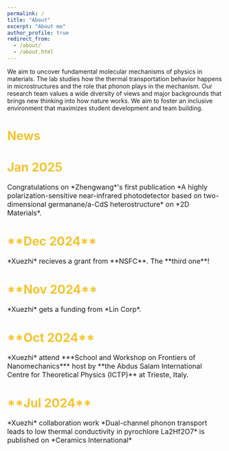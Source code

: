 ```yaml
---
permalink: /
title: "About"
excerpt: "About me"
author_profile: true
redirect_from: 
  - /about/
  - /about.html
---
```






We aim to uncover fundamental molecular mechanisms of physics in materials. The lab studies how the thermal transportation behavior happens in microstructures and the role that phonon plays in the mechanism. Our research team values a wide diversity of views and major backgrounds that brings new thinking into how nature works. We aim to foster an inclusive environment that maximizes student development and team building. 

<h1 style="color:#f4c430;">News</h1>

<h1 style="color:#f4c430;">Jan 2025</h1>
<span style="font-size:16px">Congratulations on *Zhengwang*'s first publication *A highly polarization-sensitive near-infrared photodetector based on two-dimensional germanane/a-CdS heterostructure* on *2D Materials*.</span>

<h1 style="color:#f4c430;">**Dec 2024**</h1>  
<span style="font-size:16px">*Xuezhi* recieves a grant from **NSFC**. The **third one**!</span>

<h1 style="color:#f4c430;">**Nov 2024**</h1>  
<span style="font-size:16px">*Xuezhi* gets a funding from *Lin Corp*.</span>

<h1 style="color:#f4c430;">**Oct 2024**</h1>  
<span style="font-size:16px">*Xuezhi* attend ***School and Workshop on Frontiers of Nanomechanics*** host by **the Abdus Salam International Centre for Theoretical Physics (ICTP)** at Trieste, Italy.</span>

<h1 style="color:#f4c430;">**Jul 2024**</h1>  
<span style="font-size:16px">*Xuezhi* collaboration work *Dual-channel phonon transport leads to low thermal conductivity in pyrochlore La2Hf2O7* is published on *Ceramics International*</span>
